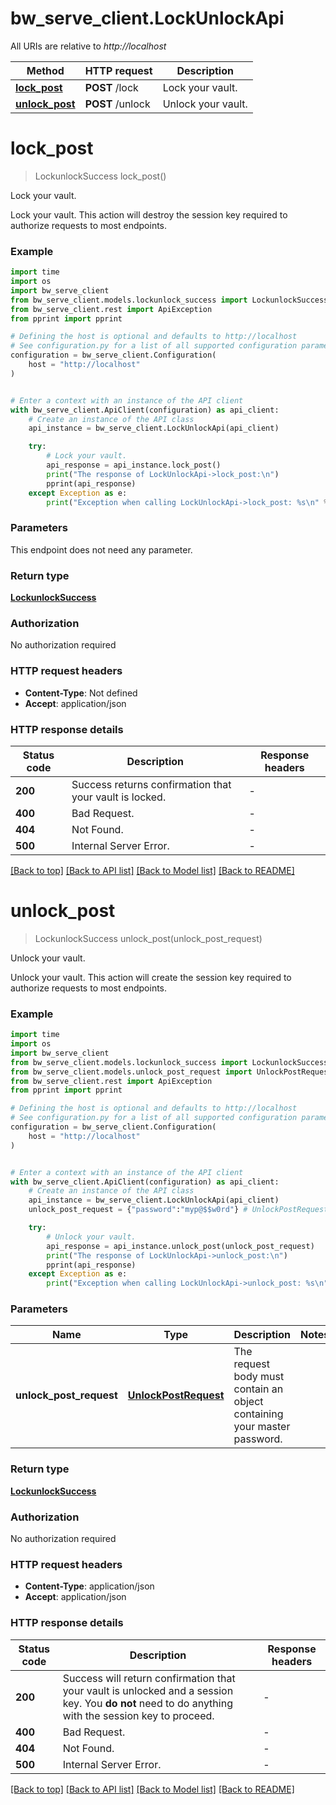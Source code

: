 # bw_serve_client.LockUnlockApi

All URIs are relative to *http://localhost*

Method | HTTP request | Description
------------- | ------------- | -------------
[**lock_post**](LockUnlockApi.md#lock_post) | **POST** /lock | Lock your vault.
[**unlock_post**](LockUnlockApi.md#unlock_post) | **POST** /unlock | Unlock your vault.


# **lock_post**
> LockunlockSuccess lock_post()

Lock your vault.

Lock your vault. This action will destroy the session key required to authorize requests to most endpoints.

### Example

```python
import time
import os
import bw_serve_client
from bw_serve_client.models.lockunlock_success import LockunlockSuccess
from bw_serve_client.rest import ApiException
from pprint import pprint

# Defining the host is optional and defaults to http://localhost
# See configuration.py for a list of all supported configuration parameters.
configuration = bw_serve_client.Configuration(
    host = "http://localhost"
)


# Enter a context with an instance of the API client
with bw_serve_client.ApiClient(configuration) as api_client:
    # Create an instance of the API class
    api_instance = bw_serve_client.LockUnlockApi(api_client)

    try:
        # Lock your vault.
        api_response = api_instance.lock_post()
        print("The response of LockUnlockApi->lock_post:\n")
        pprint(api_response)
    except Exception as e:
        print("Exception when calling LockUnlockApi->lock_post: %s\n" % e)
```



### Parameters
This endpoint does not need any parameter.

### Return type

[**LockunlockSuccess**](LockunlockSuccess.md)

### Authorization

No authorization required

### HTTP request headers

 - **Content-Type**: Not defined
 - **Accept**: application/json

### HTTP response details
| Status code | Description | Response headers |
|-------------|-------------|------------------|
**200** | Success returns confirmation that your vault is locked. |  -  |
**400** | Bad Request. |  -  |
**404** | Not Found. |  -  |
**500** | Internal Server Error. |  -  |

[[Back to top]](#) [[Back to API list]](../README.md#documentation-for-api-endpoints) [[Back to Model list]](../README.md#documentation-for-models) [[Back to README]](../README.md)

# **unlock_post**
> LockunlockSuccess unlock_post(unlock_post_request)

Unlock your vault.

Unlock your vault. This action will create the session key required to authorize requests to most endpoints.

### Example

```python
import time
import os
import bw_serve_client
from bw_serve_client.models.lockunlock_success import LockunlockSuccess
from bw_serve_client.models.unlock_post_request import UnlockPostRequest
from bw_serve_client.rest import ApiException
from pprint import pprint

# Defining the host is optional and defaults to http://localhost
# See configuration.py for a list of all supported configuration parameters.
configuration = bw_serve_client.Configuration(
    host = "http://localhost"
)


# Enter a context with an instance of the API client
with bw_serve_client.ApiClient(configuration) as api_client:
    # Create an instance of the API class
    api_instance = bw_serve_client.LockUnlockApi(api_client)
    unlock_post_request = {"password":"myp@$$w0rd"} # UnlockPostRequest | The request body must contain an object containing your master password.

    try:
        # Unlock your vault.
        api_response = api_instance.unlock_post(unlock_post_request)
        print("The response of LockUnlockApi->unlock_post:\n")
        pprint(api_response)
    except Exception as e:
        print("Exception when calling LockUnlockApi->unlock_post: %s\n" % e)
```



### Parameters

Name | Type | Description  | Notes
------------- | ------------- | ------------- | -------------
 **unlock_post_request** | [**UnlockPostRequest**](UnlockPostRequest.md)| The request body must contain an object containing your master password. | 

### Return type

[**LockunlockSuccess**](LockunlockSuccess.md)

### Authorization

No authorization required

### HTTP request headers

 - **Content-Type**: application/json
 - **Accept**: application/json

### HTTP response details
| Status code | Description | Response headers |
|-------------|-------------|------------------|
**200** | Success will return confirmation that your vault is unlocked and a session key. You **do not** need to do anything with the session key to proceed. |  -  |
**400** | Bad Request. |  -  |
**404** | Not Found. |  -  |
**500** | Internal Server Error. |  -  |

[[Back to top]](#) [[Back to API list]](../README.md#documentation-for-api-endpoints) [[Back to Model list]](../README.md#documentation-for-models) [[Back to README]](../README.md)

